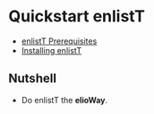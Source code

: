 # Quickstart enlistT
- [enlistT Prerequisites](/ribs/enlistT/prerequisites.html)
- [Installing enlistT](/ribs/enlistT/installing.html)
## Nutshell
- Do enlistT the **elioWay**.
